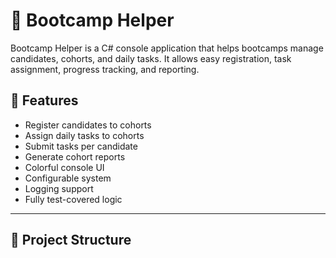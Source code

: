 # 🧠 Bootcamp Helper

Bootcamp Helper is a C# console application that helps bootcamps manage candidates, cohorts, and daily tasks. It allows easy registration, task assignment, progress tracking, and reporting.

## 🚀 Features

- Register candidates to cohorts
- Assign daily tasks to cohorts
- Submit tasks per candidate
- Generate cohort reports
- Colorful console UI
- Configurable system
- Logging support
- Fully test-covered logic

---

## 📂 Project Structure
